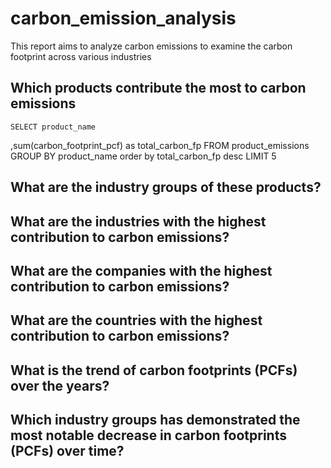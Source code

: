 # carbon_emission_analysis
This report aims to analyze carbon emissions to examine the carbon footprint across various industries
## Which products contribute the most to carbon emissions
    SELECT product_name
,sum(carbon_footprint_pcf) as total_carbon_fp
FROM product_emissions
GROUP BY product_name
order by total_carbon_fp desc
LIMIT 5

## What are the industry groups of these products?


## What are the industries with the highest contribution to carbon emissions?


## What are the companies with the highest contribution to carbon emissions?


## What are the countries with the highest contribution to carbon emissions?


## What is the trend of carbon footprints (PCFs) over the years?


## Which industry groups has demonstrated the most notable decrease in carbon footprints (PCFs) over time?
